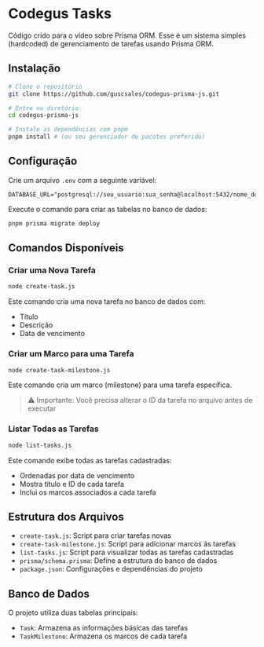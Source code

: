 # Codegus Tasks

Código crido para o vídeo sobre Prisma ORM. Esse é um sistema simples (hardcoded) de gerenciamento de tarefas usando Prisma ORM.

## Instalação

```bash
# Clone o repositório
git clone https://github.com/guscsales/codegus-prisma-js.git

# Entre no diretório
cd codegus-prisma-js

# Instale as dependências com pnpm
pnpm install # (ou seu gerenciador de pacotes preferido)
```

## Configuração

Crie um arquivo `.env` com a seguinte variável:

```env
DATABASE_URL="postgresql://seu_usuario:sua_senha@localhost:5432/nome_do_banco"
```

Execute o comando para criar as tabelas no banco de dados:
```bash
pnpm prisma migrate deploy
```

## Comandos Disponíveis

### Criar uma Nova Tarefa
```bash
node create-task.js
```
Este comando cria uma nova tarefa no banco de dados com:
- Título
- Descrição
- Data de vencimento

### Criar um Marco para uma Tarefa
```bash
node create-task-milestone.js
```
Este comando cria um marco (milestone) para uma tarefa específica.
> ⚠️ Importante: Você precisa alterar o ID da tarefa no arquivo antes de executar

### Listar Todas as Tarefas
```bash
node list-tasks.js
```
Este comando exibe todas as tarefas cadastradas:
- Ordenadas por data de vencimento
- Mostra título e ID de cada tarefa
- Inclui os marcos associados a cada tarefa

## Estrutura dos Arquivos

- `create-task.js`: Script para criar tarefas novas
- `create-task-milestone.js`: Script para adicionar marcos às tarefas
- `list-tasks.js`: Script para visualizar todas as tarefas cadastradas
- `prisma/schema.prisma`: Define a estrutura do banco de dados
- `package.json`: Configurações e dependências do projeto

## Banco de Dados

O projeto utiliza duas tabelas principais:
- `Task`: Armazena as informações básicas das tarefas
- `TaskMilestone`: Armazena os marcos de cada tarefa
